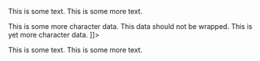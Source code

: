 This is some text.
This is some more text.
<![CDATA[This is some CDATA.
This is some character data.
<html>
  This is some more character data.
  This data should not be wrapped.
</html>
This is yet more character data.
]]>
This is some text.
This is some more text.
